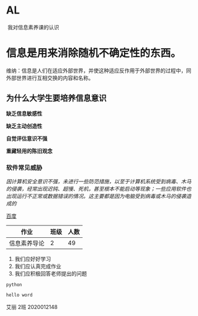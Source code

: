 # AL

​                                       我对信息素养课的认识

# 信息是用来消除随机不确定性的东西。

维纳：信息是人们在适应外部世界，并使这种适应反作用于外部世界的过程中，同外部世界进行互相交换的内容和名称。

## 为什么大学生要培养信息意识

**缺乏信息敏感性**

 **缺乏主动创造性**

**自觉评估意识不强**

  **重藏轻用的陈旧观念**



### 软件常见威胁

*因计算机安全意识不强，未进行一些防范措施，以至于计算机系统受到病毒、木马的侵袭，经常出现迟钝、超慢、死机，甚至根本不能启动等现象；一些应用软件也出现运行不正常或数据错误的情况。这主要都是因为电脑受到病毒或木马的侵袭造成的*

[百度](http://www.baidu.com"百度一下，你就知道“)

| 作业         | 班级 | 人数 |
| ------------ | ---- | ---- |
| 信息素养导论 | 2    | 49   |

1. 我们应好好学习
2. 我们应认真完成作业
3. 我们应积极回答老师提出的问题



 `python`

```python
hello word  
```

艾丽 2班  2020012148
